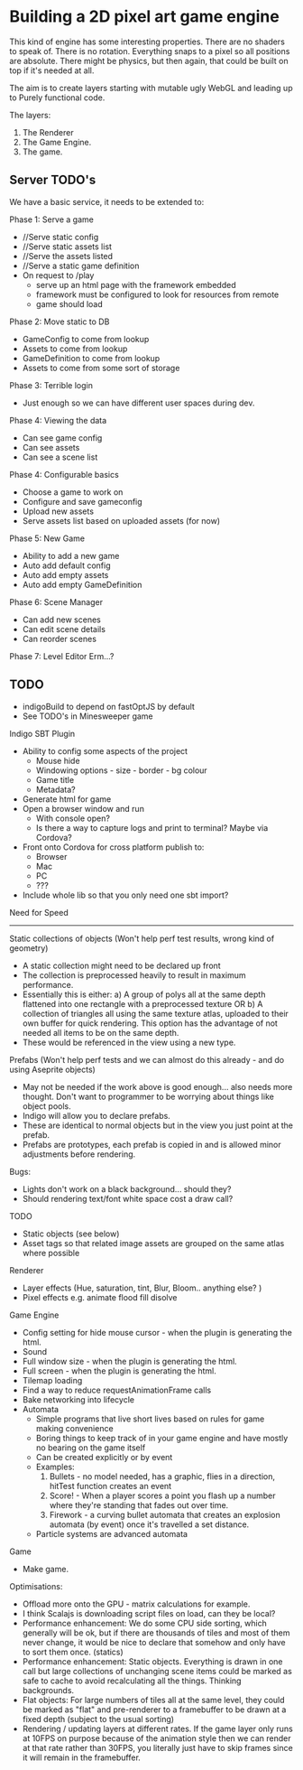 # Building a 2D pixel art game engine
This kind of engine has some interesting properties.
There are no shaders to speak of.
There is no rotation.
Everything snaps to a pixel so all positions are absolute.
There might be physics, but then again, that could be built on top if it's needed at all.

The aim is to create layers starting with mutable ugly WebGL and leading up to Purely functional code.

The layers:
1. The Renderer
2. The Game Engine.
3. The game.

## Server TODO's
We have a basic service, it needs to be extended to:

Phase 1: Serve a game
- //Serve static config
- //Serve static assets list
- //Serve the assets listed
- //Serve a static game definition
- On request to /play
  - serve up an html page with the framework embedded
  - framework must be configured to look for resources from remote
  - game should load
  
Phase 2: Move static to DB
- GameConfig to come from lookup
- Assets to come from lookup
- GameDefinition to come from lookup
- Assets to come from some sort of storage

Phase 3: Terrible login
- Just enough so we can have different user spaces during dev.

Phase 4: Viewing the data
- Can see game config
- Can see assets
- Can see a scene list

Phase 4: Configurable basics
- Choose a game to work on
- Configure and save gameconfig
- Upload new assets
- Serve assets list based on uploaded assets (for now)

Phase 5: New Game
- Ability to add a new game
- Auto add default config
- Auto add empty assets
- Auto add empty GameDefinition

Phase 6: Scene Manager
- Can add new scenes
- Can edit scene details
- Can reorder scenes

Phase 7: Level Editor
Erm...?

## TODO
- indigoBuild to depend on fastOptJS by default
- See TODO's in Minesweeper game

Indigo SBT Plugin
- Ability to config some aspects of the project
  - Mouse hide
  - Windowing options - size - border - bg colour
  - Game title
  - Metadata?
- Generate html for game
- Open a browser window and run
  - With console open?
  - Is there a way to capture logs and print to terminal? Maybe via Cordova?
- Front onto Cordova for cross platform publish to:
  - Browser
  - Mac
  - PC
  - ???
- Include whole lib so that you only need one sbt import?

Need for Speed
**************

Static collections of objects (Won't help perf test results, wrong kind of geometry)
- A static collection might need to be declared up front
- The collection is preprocessed heavily to result in maximum performance.
- Essentially this is either:
  a) A group of polys all at the same depth flattened into one rectangle with a preprocessed texture OR
  b) A collection of triangles all using the same texture atlas, uploaded to their own buffer for quick rendering.
     This option has the advantage of not needed all items to be on the same depth.
- These would be referenced in the view using a new type.

Prefabs (Won't help perf tests and we can almost do this already - and do using Aseprite objects)
- May not be needed if the work above is good enough... also needs more thought. Don't want to programmer to be worrying
  about things like object pools.
- Indigo will allow you to declare prefabs.
- These are identical to normal objects but in the view you just point at the prefab.
- Prefabs are prototypes, each prefab is copied in and is allowed minor adjustments before rendering.

Bugs:
- Lights don't work on a black background... should they?
- Should rendering text/font white space cost a draw call?

TODO
- Static objects (see below)
- Asset tags so that related image assets are grouped on the same atlas where possible

Renderer
- Layer effects (Hue, saturation, tint, Blur, Bloom.. anything else? )
- Pixel effects e.g. animate flood fill disolve

Game Engine
- Config setting for hide mouse cursor - when the plugin is generating the html.
- Sound
- Full window size - when the plugin is generating the html.
- Full screen - when the plugin is generating the html.
- Tilemap loading
- Find a way to reduce requestAnimationFrame calls
- Bake networking into lifecycle
- Automata 
  - Simple programs that live short lives based on rules for game making convenience
  - Boring things to keep track of in your game engine and have mostly no bearing on the game itself
  - Can be created explicitly or by event
  - Examples: 
    1. Bullets - no model needed, has a graphic, flies in a direction, hitTest function creates an event
    1. Score! - When a player scores a point you flash up a number where they're standing that fades out over time.
    1. Firework - a curving bullet automata that creates an explosion automata (by event) once it's travelled a set distance.
  - Particle systems are advanced automata

Game
- Make game.

Optimisations:
- Offload more onto the GPU - matrix calculations for example.
- I think Scalajs is downloading script files on load, can they be local?
- Performance enhancement: We do some CPU side sorting, which generally will be ok, but if there are thousands of tiles
  and most of them never change, it would be nice to declare that somehow and only have to sort them once. (statics)
- Performance enhancement: Static objects. Everything is drawn in one call but large collections of unchanging scene
  items could be marked as safe to cache to avoid recalculating all the things. Thinking backgrounds.
- Flat objects: For large numbers of tiles all at the same level, they could be marked as "flat" and pre-renderer to a
  framebuffer to be drawn at a fixed depth (subject to the usual sorting)
- Rendering / updating layers at different rates. If the game layer only runs at 10FPS on purpose because of the
  animation style then we can render at that rate rather than 30FPS, you literally just have to skip frames since it will
  remain in the framebuffer.
